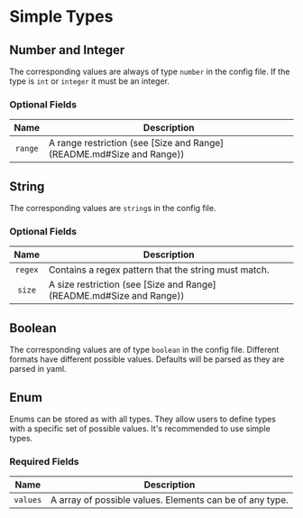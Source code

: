 # Simple Types

## Number and Integer
The corresponding values are always of type `number` in the config file. If the type is `int` or
`integer` it must be an integer.

### Optional Fields

| Name | Description
|:---:|-----
| `range` | A range restriction (see [Size and Range](README.md#Size and Range))

## String
The corresponding values are `string`s in the config file.

### Optional Fields

| Name | Description
|:---:|-----
| `regex` | Contains a regex pattern that the string must match.
| `size` | A size restriction (see [Size and Range](README.md#Size and Range))

## Boolean
The corresponding values are of type `boolean` in the config file. Different formats have
different possible values. Defaults will be parsed as they are parsed in yaml.

## Enum 
Enums can be stored as with all types. They allow users to define types with a specific set of 
possible values. It's recommended to use simple types.

### Required Fields

| Name | Description
|:---:|-----
| `values` | A array of possible values. Elements can be of any type.